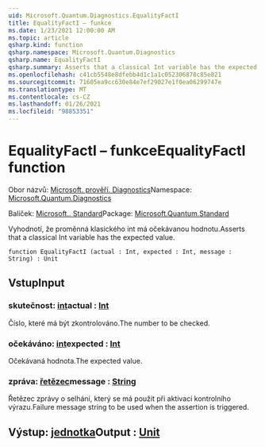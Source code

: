 ```yaml
---
uid: Microsoft.Quantum.Diagnostics.EqualityFactI
title: EqualityFactI – funkce
ms.date: 1/23/2021 12:00:00 AM
ms.topic: article
qsharp.kind: function
qsharp.namespace: Microsoft.Quantum.Diagnostics
qsharp.name: EqualityFactI
qsharp.summary: Asserts that a classical Int variable has the expected value.
ms.openlocfilehash: c41cb5548e8dfebb4d1c1a1c052306878c85e821
ms.sourcegitcommit: 71605ea9cc630e84e7ef29027e1f0ea06299747e
ms.translationtype: MT
ms.contentlocale: cs-CZ
ms.lasthandoff: 01/26/2021
ms.locfileid: "98853351"
---
```

# <a name="equalityfacti-function"></a><span data-ttu-id="48129-102">EqualityFactI – funkce</span><span class="sxs-lookup"><span data-stu-id="48129-102">EqualityFactI function</span></span>

<span data-ttu-id="48129-103">Obor názvů: [Microsoft. prověří. Diagnostics](xref:Microsoft.Quantum.Diagnostics)</span><span class="sxs-lookup"><span data-stu-id="48129-103">Namespace: [Microsoft.Quantum.Diagnostics](xref:Microsoft.Quantum.Diagnostics)</span></span>

<span data-ttu-id="48129-104">Balíček: [Microsoft.. Standard](https://nuget.org/packages/Microsoft.Quantum.Standard)</span><span class="sxs-lookup"><span data-stu-id="48129-104">Package: [Microsoft.Quantum.Standard](https://nuget.org/packages/Microsoft.Quantum.Standard)</span></span>


<span data-ttu-id="48129-105">Vyhodnotí, že proměnná klasického int má očekávanou hodnotu.</span><span class="sxs-lookup"><span data-stu-id="48129-105">Asserts that a classical Int variable has the expected value.</span></span>

```qsharp
function EqualityFactI (actual : Int, expected : Int, message : String) : Unit
```


## <a name="input"></a><span data-ttu-id="48129-106">Vstup</span><span class="sxs-lookup"><span data-stu-id="48129-106">Input</span></span>

### <a name="actual--int"></a><span data-ttu-id="48129-107">skutečnost: [int](xref:microsoft.quantum.lang-ref.int)</span><span class="sxs-lookup"><span data-stu-id="48129-107">actual : [Int](xref:microsoft.quantum.lang-ref.int)</span></span>

<span data-ttu-id="48129-108">Číslo, které má být zkontrolováno.</span><span class="sxs-lookup"><span data-stu-id="48129-108">The number to be checked.</span></span>


### <a name="expected--int"></a><span data-ttu-id="48129-109">očekáváno: [int](xref:microsoft.quantum.lang-ref.int)</span><span class="sxs-lookup"><span data-stu-id="48129-109">expected : [Int](xref:microsoft.quantum.lang-ref.int)</span></span>

<span data-ttu-id="48129-110">Očekávaná hodnota.</span><span class="sxs-lookup"><span data-stu-id="48129-110">The expected value.</span></span>


### <a name="message--string"></a><span data-ttu-id="48129-111">zpráva: [řetězec](xref:microsoft.quantum.lang-ref.string)</span><span class="sxs-lookup"><span data-stu-id="48129-111">message : [String](xref:microsoft.quantum.lang-ref.string)</span></span>

<span data-ttu-id="48129-112">Řetězec zprávy o selhání, který se má použít při aktivaci kontrolního výrazu.</span><span class="sxs-lookup"><span data-stu-id="48129-112">Failure message string to be used when the assertion is triggered.</span></span>



## <a name="output--unit"></a><span data-ttu-id="48129-113">Výstup: [jednotka](xref:microsoft.quantum.lang-ref.unit)</span><span class="sxs-lookup"><span data-stu-id="48129-113">Output : [Unit](xref:microsoft.quantum.lang-ref.unit)</span></span>

